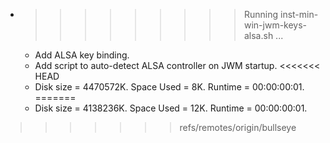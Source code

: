 * >>>>>>>>> Running inst-min-win-jwm-keys-alsa.sh ...
  * Add ALSA key binding.
  * Add script to auto-detect ALSA controller on JWM startup.
<<<<<<< HEAD
  * Disk size = 4470572K. Space Used = 8K. Runtime = 00:00:00:01.
=======
  * Disk size = 4138236K. Space Used = 12K. Runtime = 00:00:00:01.
>>>>>>> refs/remotes/origin/bullseye

